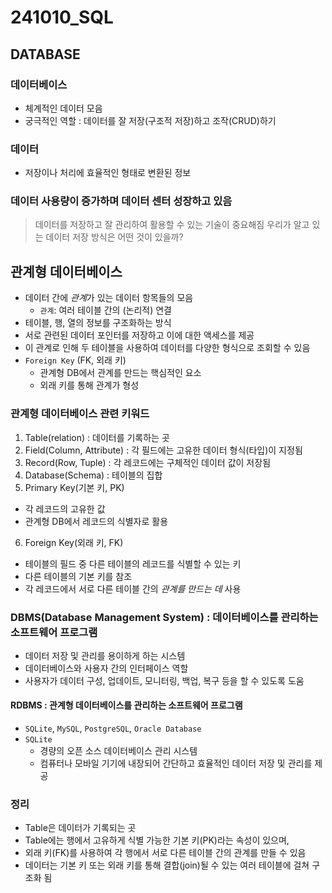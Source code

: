 # 241010_SQL

## DATABASE
### 데이터베이스
- 체계적인 데이터 모음
- 궁극적인 역할 : 데이터를 잘 저장(구조적 저장)하고 조작(CRUD)하기

### 데이터
- 저장이나 처리에 효율적인 형태로 변환된 정보

### 데이터 사용량이 증가하며 데이터 센터 성장하고 있음
> 데이터를 저장하고 잘 관리하여 활용할 수 있는 기술이 중요해짐
> 우리가 알고 있는 데이터 저장 방식은 어떤 것이 있을까?

## 관계형 데이터베이스
- 데이터 간에 *관계*가 있는 데이터 항목들의 모음
  - `관계`: 여러 테이블 간의 (논리적) 연결
- 테이블, 행, 열의 정보를 구조화하는 방식
- 서로 관련된 데이터 포인터를 저장하고 이에 대한 액세스를 제공
- 이 관계로 인해 두 테이블을 사용하여 데이터를 다양한 형식으로 조회할 수 있음
- `Foreign Key` (FK, 외래 키)
  - 관계형 DB에서 관계를 만드는 핵심적인 요소
  - 외래 키를 통해 관계가 형성

### 관계형 데이터베이스 관련 키워드
1. Table(relation) : 데이터를 기록하는 곳
2. Field(Column, Attribute) : 각 필드에는 고유한 데이터 형식(타입)이 지정됨
3. Record(Row, Tuple) : 각 레코드에는 구체적인 데이터 값이 저장됨
4. Database(Schema) : 테이블의 집합
5. Primary Key(기본 키, PK)
  - 각 레코드의 고유한 값
  - 관계형 DB에서 레코드의 식별자로 활용
6. Foreign Key(외래 키, FK)
  - 테이블의 필드 중 다른 테이블의 레코드를 식별할 수 있는 키
  - 다른 테이블의 기본 키를 참조
  - 각 레코드에서 서로 다른 테이블 간의 *관계를 만드는 데* 사용

### DBMS(Database Management System) : 데이터베이스를 관리하는 소프트웨어 프로그램
- 데이터 저장 및 관리를 용이하게 하는 시스템
- 데이터베이스와 사용자 간의 인터페이스 역할
- 사용자가 데이터 구성, 업데이트, 모니터링, 백업, 복구 등을 할 수 있도록 도움

#### RDBMS : 관계형 데이터베이스를 관리하는 소프트웨어 프로그램
- `SQLite`, `MySQL`, `PostgreSQL`, `Oracle Database`
- `SQLite`
  - 경량의 오픈 소스 데이터베이스 관리 시스템
  - 컴퓨터나 모바일 기기에 내장되어 간단하고 효율적인 데이터 저장 및 관리를 제공

### 정리
- Table은 데이터가 기록되는 곳
- Table에는 행에서 고유하게 식별 가능한 기본 키(PK)라는 속성이 있으며,
- 외래 키(FK)를 사용하여 각 행에서 서로 다른 테이블 간의 관계를 만들 수 있음
- 데이터는 기본 키 또는 외래 키를 통해 결합(join)될 수 있는 여러 테이블에 걸쳐 구조화 됨